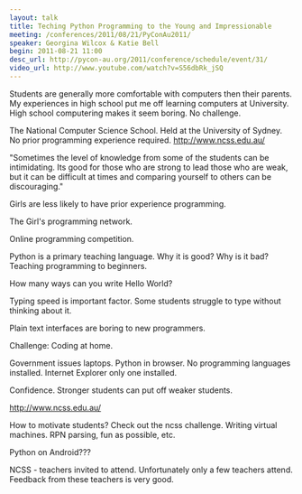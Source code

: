 ```yaml
---
layout: talk
title: Teching Python Programming to the Young and Impressionable
meeting: /conferences/2011/08/21/PyConAu2011/
speaker: Georgina Wilcox & Katie Bell
begin: 2011-08-21 11:00
desc_url: http://pycon-au.org/2011/conference/schedule/event/31/
video_url: http://www.youtube.com/watch?v=S56dbRk_jSQ
---
```

Students are generally more comfortable with computers then their parents. My experiences in high school put me off
learning computers at University. High school computering makes it seem boring. No challenge.

The National Computer Science School. Held at the University of Sydney. No prior programming experience required. http://www.ncss.edu.au/

"Sometimes the level of knowledge from some of the students can be intimidating.
Its good for those who are strong to lead those who are weak, but it can be
difficult at times and comparing yourself to others can be discouraging."

Girls are less likely to have prior experience programming.

The Girl's programming network.
 
Online programming competition.

Python is a primary teaching language. Why it is good? Why is it bad? Teaching programming to beginners.

How many ways can you write Hello World?

Typing speed is important factor. Some students struggle to type without thinking about it.

Plain text interfaces are boring to new programmers.

Challenge: Coding at home.

Government issues laptops. Python in browser. No programming languages installed. Internet Explorer only one installed.

Confidence. Stronger students can put off weaker students.

http://www.ncss.edu.au/

How to motivate students? Check out the ncss challenge. Writing virtual machines. RPN parsing, fun as possible, etc.

Python on Android???

NCSS - teachers invited to attend. Unfortunately only a few teachers attend. Feedback from these teachers is very good.
